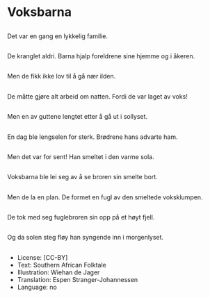 # Voksbarna

##
Det var en gang en lykkelig familie.

##
De kranglet aldri. Barna hjalp foreldrene sine hjemme og i åkeren.

##
Men de fikk ikke lov til å gå nær ilden.

##
De måtte gjøre alt arbeid om natten. Fordi de var laget av voks!

##
Men en av guttene lengtet etter å gå ut i sollyset.

##
En dag ble lengselen for sterk. Brødrene hans advarte ham.

##
Men det var for sent! Han smeltet i den varme sola.

##
Voksbarna ble lei seg av å se broren sin smelte bort.

##
Men de la en plan. De formet en fugl av den smeltede voksklumpen.

##
De tok med seg fuglebroren sin opp på et høyt fjell.

##
Og da solen steg fløy han syngende inn i morgenlyset.

##
* License: [CC-BY]
* Text: Southern African Folktale
* Illustration: Wiehan de Jager
* Translation: Espen Stranger-Johannessen
* Language: no
